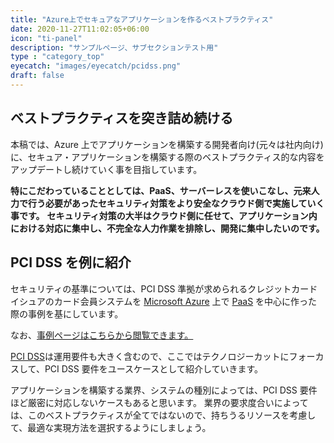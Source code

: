 ```yaml
---
title: "Azure上でセキュアなアプリケーションを作るベストプラクティス"
date: 2020-11-27T11:02:05+06:00
icon: "ti-panel"
description: "サンプルページ、サブセクションテスト用"
type : "category_top"
eyecatch: "images/eyecatch/pcidss.png"
draft: false
---
```


## ベストプラクティスを突き詰め続ける

本稿では、Azure 上でアプリケーションを構築する開発者向け(元々は社内向け)に、セキュア・アプリケーションを構築する際のベストプラクティス的な内容をアップデートし続けていく事を目指しています。

**特にこだわっていることとしては、PaaS、サーバーレスを使いこなし、元来人力で行う必要があったセキュリティ対策をより安全なクラウド側で実施していく事です。**
**セキュリティ対策の大半はクラウド側に任せて、アプリケーション内における対応に集中し、不完全な人力作業を排除し、開発に集中したいのです。**

## PCI DSS を例に紹介

セキュリティの基準については、PCI DSS 準拠が求められるクレジットカードイシュアのカード会員システムを [Microsoft Azure](https://azure.microsoft.com/en-us/) 上で [PaaS](https://azure.microsoft.com/ja-jp/overview/what-is-paas/) を中心に作った際の事例を基にしています。

なお、[事例ページはこちらから閲覧できます。](https://www.sigmact.com/article/2020/azure-pcidss-komeri/)

[PCI DSS](https://www.pcisecuritystandards.org/)は運用要件も大きく含むので、ここではテクノロジーカットにフォーカスして、PCI DSS 要件をユースケースとして紹介していきます。

アプリケーションを構築する業界、システムの種別によっては、PCI DSS 要件ほど厳密に対応しないケースもあると思います。
業界の要求度合いによっては、このベストプラクティスが全てではないので、持ちうるリソースを考慮して、最適な実現方法を選択するようにしましょう。
